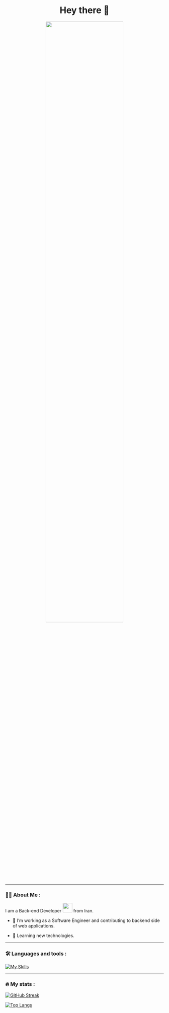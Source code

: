<!--START_SECTION:waka-->
<div  align="center">
 <h1> Hey there 👋</h1>
</div>
 
 <div id="banner" align="center">
  <img src="https://media.giphy.com/media/ZVik7pBtu9dNS/giphy.gif" width="70%"/>
</div>
 

<hr>

### :man_technologist: About Me :

I am a Back-end Developer <img src="https://media.giphy.com/media/WUlplcMpOCEmTGBtBW/giphy.gif" width="30"> from Iran.
- :telescope: I’m working as a Software Engineer and contributing to backend side of web applications.

- :seedling: Learning new technologies.

<hr>

### 🛠 Languages and tools :

[![My Skills](https://skillicons.dev/icons?i=js,ts,react,nextjs,materialui,nodejs,express,nestjs,mongodb,redis,postgres,elasticsearch,docker,rabbitmq)](https://skillicons.dev)

<hr>

### 🔥 My stats :
<div>

[![GitHub Streak](https://streak-stats.demolab.com/?user=mahdijz5&theme=compact&theme=vision-friendly-dark)](https://git.io/streak-stats)

[![Top Langs](https://github-readme-stats.vercel.app/api/top-langs/?username=mahdijz5&layout=compact&theme=vision-friendly-dark)](https://github.com/anuraghazra/github-readme-stats)

</div>
